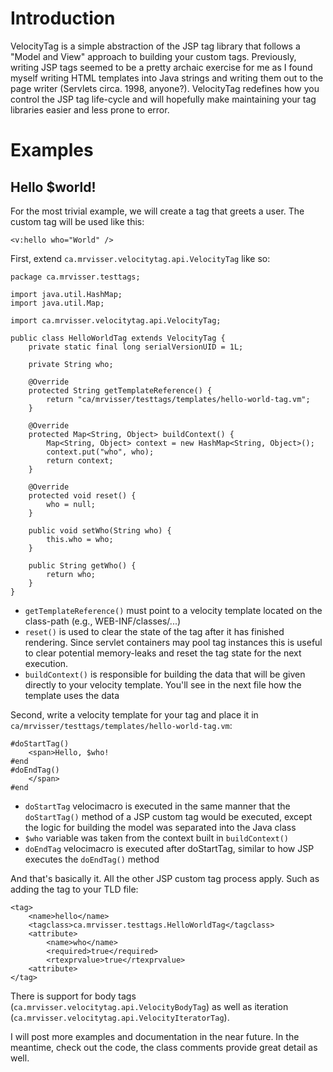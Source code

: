 Introduction
==============

VelocityTag is a simple abstraction of the JSP tag library that follows a "Model and View" approach to building your custom tags. Previously, writing JSP tags
seemed to be a pretty archaic exercise for me as I found myself writing HTML templates into Java strings and writing them out to the page writer
(Servlets circa. 1998, anyone?). VelocityTag redefines how you control the JSP tag life-cycle and will hopefully make maintaining your tag libraries
easier and less prone to error.

Examples
==============

Hello $world!
--------------

For the most trivial example, we will create a tag that greets a user. The custom tag will be used like this:

	<v:hello who="World" />

First, extend ``ca.mrvisser.velocitytag.api.VelocityTag`` like so:

	package ca.mrvisser.testtags;

	import java.util.HashMap;
	import java.util.Map;
	
	import ca.mrvisser.velocitytag.api.VelocityTag;
	
	public class HelloWorldTag extends VelocityTag {
		private static final long serialVersionUID = 1L;
	
		private String who;
		
		@Override
		protected String getTemplateReference() {
			return "ca/mrvisser/testtags/templates/hello-world-tag.vm";
		}
	
		@Override
		protected Map<String, Object> buildContext() {
			Map<String, Object> context = new HashMap<String, Object>();
			context.put("who", who);
			return context;
		}
	
		@Override
		protected void reset() {
			who = null;
		}
	
		public void setWho(String who) {
			this.who = who;
		}
	
		public String getWho() {
			return who;
		}
	}

* ``getTemplateReference()`` must point to a velocity template located on the class-path (e.g., WEB-INF/classes/...)
* ``reset()`` is used to clear the state of the tag after it has finished rendering. Since servlet containers may pool tag instances this is useful to clear potential memory-leaks and reset the tag state for the next execution.
* ``buildContext()`` is responsible for building the data that will be given directly to your velocity template. You'll see in the next file how the template uses the data

Second, write a velocity template for your tag and place it in ``ca/mrvisser/testtags/templates/hello-world-tag.vm``:

	#doStartTag()
		<span>Hello, $who!
	#end
	#doEndTag()
		</span>
	#end

* ``doStartTag`` velocimacro is executed in the same manner that the ``doStartTag()`` method of a JSP custom tag would be executed, except the logic for building the model was separated into the Java class
* ``$who`` variable was taken from the context built in ``buildContext()``
* ``doEndTag`` velocimacro is executed after doStartTag, similar to how JSP executes the ``doEndTag()`` method

And that's basically it. All the other JSP custom tag process apply. Such as adding the tag to your TLD file:

	<tag>
		<name>hello</name>
		<tagclass>ca.mrvisser.testtags.HelloWorldTag</tagclass>
		<attribute>
			<name>who</name>
			<required>true</required>
			<rtexprvalue>true</rtexprvalue>
		<attribute>
	</tag>

There is support for body tags (``ca.mrvisser.velocitytag.api.VelocityBodyTag``) as well as iteration (``ca.mrvisser.velocitytag.api.VelocityIteratorTag``).

I will post more examples and documentation in the near future. In the meantime, check out the code, the class comments provide great detail as well.

	
